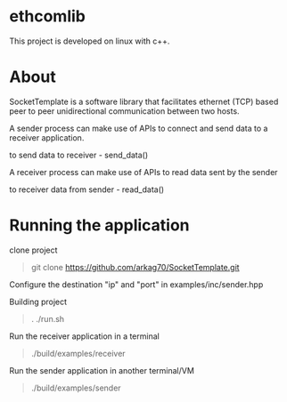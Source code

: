 # ethcomlib
This project is developed on linux with c++.

# About
SocketTemplate is a software library that facilitates ethernet (TCP) based peer to peer unidirectional communication between two hosts. 

A sender process can make use of APIs to connect and send data to a receiver application.

to send data to receiver - send_data()

A receiver process can make use of APIs to read data sent by the sender

to receiver data from sender - read_data()

# Running the application
clone project
> git clone https://github.com/arkag70/SocketTemplate.git

Configure the destination "ip" and "port" in examples/inc/sender.hpp

Building project
> . ./run.sh

Run the receiver application in a terminal
> ./build/examples/receiver

Run the sender application in another terminal/VM
> ./build/examples/sender
